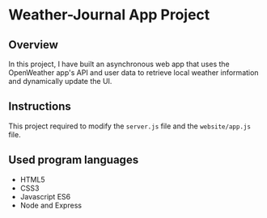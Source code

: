 # Weather-Journal App Project

## Overview
In this project, I have built an asynchronous web app that uses the OpenWeather app's API and user data to retrieve local weather information and dynamically update the UI.

## Instructions
This project required to modify the `server.js` file and the `website/app.js` file.

## Used program languages
- HTML5
- CSS3
- Javascript ES6
- Node and Express